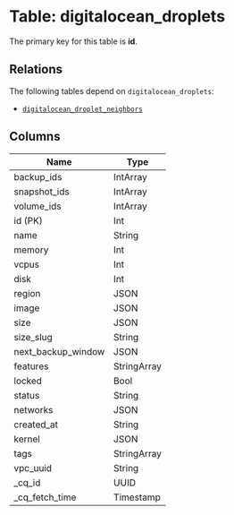 # Table: digitalocean_droplets


The primary key for this table is **id**.

## Relations
The following tables depend on `digitalocean_droplets`:
  - [`digitalocean_droplet_neighbors`](digitalocean_droplet_neighbors.md)

## Columns
| Name          | Type          |
| ------------- | ------------- |
|backup_ids|IntArray|
|snapshot_ids|IntArray|
|volume_ids|IntArray|
|id (PK)|Int|
|name|String|
|memory|Int|
|vcpus|Int|
|disk|Int|
|region|JSON|
|image|JSON|
|size|JSON|
|size_slug|String|
|next_backup_window|JSON|
|features|StringArray|
|locked|Bool|
|status|String|
|networks|JSON|
|created_at|String|
|kernel|JSON|
|tags|StringArray|
|vpc_uuid|String|
|_cq_id|UUID|
|_cq_fetch_time|Timestamp|